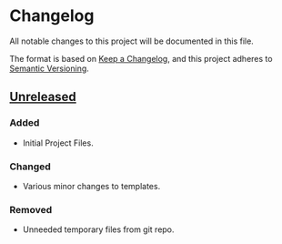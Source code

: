 # Changelog
All notable changes to this project will be documented in this file.

The format is based on [Keep a Changelog][kac], and this project adheres to
[Semantic Versioning][semver].

## [Unreleased]
### Added
- Initial Project Files.

### Changed
- Various minor changes to templates.

### Removed
- Unneeded temporary files from git repo.

[Unreleased]: https://git.sr.ht/~yewscion/pseudotaxus-emacs/log
[kac]: https://keepachangelog.com/en/1.0.0/
[semver]: https://semver.org/spec/v2.0.0.html
<!-- Local Variables: -->
<!-- mode: markdown -->
<!-- coding: utf-8-unix -->
<!-- End: -->
